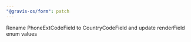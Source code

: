 ```yaml
---
"@gravis-os/form": patch
---
```


Rename PhoneExtCodeField to CountryCodeField and update renderField enum values
